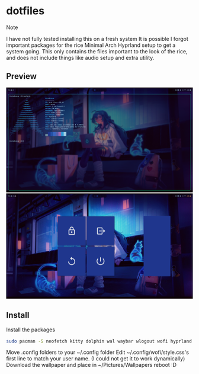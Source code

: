 # dotfiles
> [!NOTE]
> I have not fully tested installing this on a fresh system
> It is possible I forgot important packages for the rice
Minimal Arch Hyprland setup to get a system going.
This only contains the files important to the look of the rice, and does not include things like audio setup and extra utility.
## Preview
![Preview Image](https://raw.githubusercontent.com/sharkota/dotfiles/refs/heads/main/preview/p1.png)
![Preview Image](https://raw.githubusercontent.com/sharkota/dotfiles/refs/heads/main/preview/p2.png)
## Install
Install the packages
```sh
sudo pacman -S neofetch kitty dolphin wal waybar wlogout wofi hyprland hyprlock pavucontrol noto-fonts nerd-fonts
```
Move .config folders to your ~/.config folder
Edit ~/.config/wofi/style.css's first line to match your user name. (I could not get it to work dynamically)
Download the wallpaper and place in ~/Pictures/Wallpapers
reboot :D